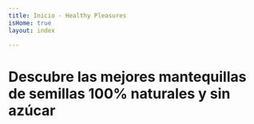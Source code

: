 ```yaml
---
title: Inicio - Healthy Pleasures
isHome: true
layout: index

---
```

# Descubre las mejores mantequillas de semillas 100% naturales y sin azúcar
